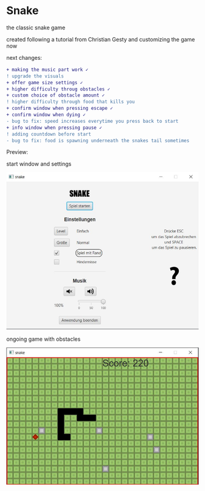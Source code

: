 # Snake
the classic snake game

created following a tutorial from Christian Gesty and customizing the game now

next changes:

```diff
+ making the music part work ✓
! upgrade the visuals 
+ offer game size settings ✓
+ higher difficulty throug obstacles ✓
+ custom choice of obstacle amount ✓
! higher difficulty through food that kills you
+ confirm window when pressing escape ✓
+ confirm window when dying ✓
- bug to fix: speed increases everytime you press back to start
+ info window when pressing pause ✓
! adding countdown before start
- bug to fix: food is spawning underneath the snakes tail sometimes
```

Preview: 

start window and settings

![there should be a picture of the start window](Images/settigs.JPG)

ongoing game with obstacles

![there should be a picture of the game](Images/snakePreview.JPG)

